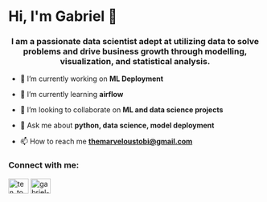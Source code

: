 <h1>Hi, I'm Gabriel 👋</h1>
<h3 align="center">I am a passionate data scientist adept at utilizing data to solve problems and drive business growth through modelling, visualization, and statistical analysis.</h3>

- 🔭 I’m currently working on **ML Deployment**

- 🌱 I’m currently learning **airflow**

- 👯 I’m looking to collaborate on **ML and data science projects**

- 💬 Ask me about **python, data science, model deployment**

- 📫 How to reach me **themarveloustobi@gmail.com**

<h3 align="left">Connect with me:</h3>
<p align="left">
<a href="https://twitter.com/ten_tobz" target="blank"><img align="center" src="https://raw.githubusercontent.com/rahuldkjain/github-profile-readme-generator/master/src/images/icons/Social/twitter.svg" alt="ten_tobz" height="30" width="40" /></a>
<a href="https://linkedin.com/in/gabriel-ade" target="blank"><img align="center" src="https://raw.githubusercontent.com/rahuldkjain/github-profile-readme-generator/master/src/images/icons/Social/linked-in-alt.svg" alt="gabriel-ade" height="30" width="40" /></a>
</p>

